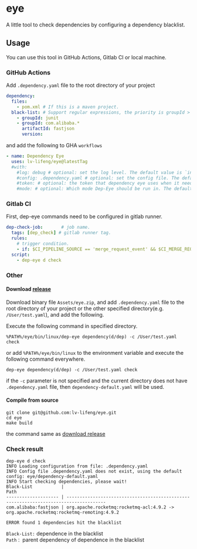 # eye
A little tool to check dependencies by configuring a dependency blacklist.

## Usage
You can use this tool in GitHub Actions, Gitlab CI or local machine.


### GitHub Actions
Add `.dependency.yaml` file to the root directory of your project
```yaml
dependency:
  files:
    - pom.xml # If this is a maven project.
  black-list: # Support regular expressions, the priority is groupId > artifactId > version
    - groupId: junit
    - groupId: com.alibaba.*
      artifactId: fastjson
      version:
```
and add the following to GHA `workflows`
```yaml
- name: Dependency Eye
  uses: lv-lifeng/eye@latestTag
  #with:
    #log: debug # optional: set the log level. The default value is `info`.
    #config: .dependency.yaml # optional: set the config file. The default value is `.dependency.yaml`.
    #token: # optional: the token that dependency eye uses when it needs to comment on the pull request. Set to empty ("") to disable commenting on pull request. The default value is ${{ github.token }}
    #mode: # optional: Which mode Dep-Eye should be run in. The default value is `check`.
```
### Gitlab CI
First, dep-eye commands need to be configured in gitlab runner.
```yaml
dep-check-job:       # job name.
  tags: [dep_check] # gitlab runner tag.
  rules:
    # trigger condition.
    - if: $CI_PIPELINE_SOURCE == 'merge_request_event' && $CI_MERGE_REQUEST_TARGET_BRANCH_NAME == 'main'
  script:
    - dep-eye d check
```

### Other
#### Download [release](https://github.com/lv-lifeng/eye/releases)
Download binary file `Assets/eye.zip`, and add `.dependency.yaml` file to the root directory of your project or the other specified directory(e.g. `/User/test.yaml`), and add the following.

Execute the following command in specified directory.
```shell
%PATH%/eye/bin/linux/dep-eye dependency(d/dep) -c /User/test.yaml check
```
or add `%PATH%/eye/bin/linux` to the environment variable and execute the following command everywhere.
```shell
dep-eye dependency(d/dep) -c /User/test.yaml check
```
if the `-c` parameter is not specified and the current directory does not have `.dependency.yaml` file, then `dependency-default.yaml` will be used.

#### Compile from source
```shell
git clone git@github.com:lv-lifeng/eye.git
cd eye
make build 
```
the command same as [download release](#download-releasehttpsgithubcomlv-lifengeyereleases)

### Check result
```shell
dep-eye d check
INFO Loading configuration from file: .dependency.yaml 
INFO Config file .dependency.yaml does not exist, using the default config: eye/dependency-default.yaml 
INFO Start checking dependencies, please wait!    
Black-List           |                                                                                  Path
-------------------- | -------------------------------------------------------------------------------------
com.alibaba:fastjson | org.apache.rocketmq:rocketmq-acl:4.9.2 -> org.apache.rocketmq:rocketmq-remoting:4.9.2

ERROR found 1 dependencies hit the blacklist 
```
`Black-List:` dependence in the blacklist  
`Path：` parent dependency of dependence in the blacklist
